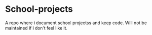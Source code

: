# School-projects
A repo where i document school projectss and keep code. Will not be maintained if i don't feel like it.
